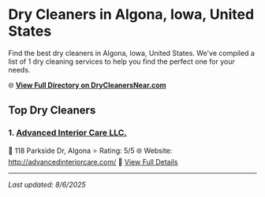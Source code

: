 # Dry Cleaners in Algona, Iowa, United States

Find the best dry cleaners in Algona, Iowa, United States. We've compiled a list of 1 dry cleaning services to help you find the perfect one for your needs.

🌐 **[View Full Directory on DryCleanersNear.com](https://drycleanersnear.com/city/US/Iowa/Algona)**

## Top Dry Cleaners

### 1. [Advanced Interior Care LLC.](https://drycleanersnear.com/dryCleaner/688ace27bd9156e46277d76d/advanced-interior-care-llc)
📍 118 Parkside Dr, Algona
⭐ Rating: 5/5
🌐 Website: http://advancedinteriorcare.com/
🔗 [View Full Details](https://drycleanersnear.com/dryCleaner/688ace27bd9156e46277d76d/advanced-interior-care-llc)


---

*Last updated: 8/6/2025*

